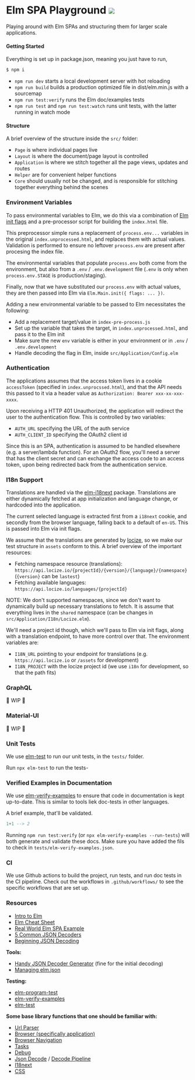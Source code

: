 # Elm SPA Playground ![](https://github.com/Tehnix/playground-elm-spa/workflows/CI/badge.svg)
Playing around with Elm SPAs and structuring them for larger scale applications.


#### Getting Started
Everything is set up in package.json, meaning you just have to run,

```bash
$ npm i
```

- `npm run dev` starts a local development server with hot reloading
- `npm run build` builds a production optimized file in dist/elm.min.js with a sourcemap
- `npm run test:verify` runs the Elm doc/examples tests
- `npm run test` and `npm run test:watch` runs unit tests, with the latter running in watch mode

#### Structure

A brief overview of the structure inside the `src/` folder:

- `Page` is where individual pages live
- `Layout` is where the document/page layout is controlled
- `Application` is where we stitch together all the page views, updates and routes
- `Helper` are for convenient helper functions
- `Core` should usually not be changed, and is responsible for stitching together everything behind the scenes

### Environment Variables

To pass environmental variables to Elm, we do this via a combination of [Elm init flags](https://guide.elm-lang.org/interop/flags.html) and a pre-processor script for building the `index.html` file.

This preprocessor simple runs a replacement of `process.env...` variables in the original `index.unprocessed.html`, and replaces them with actual values. Validation is performed to ensure no leftover `process.env` are present after procesing the index file.

The environmental variables that populate `process.env` both come from the environment, but also from a `.env` / `.env.development` file (`.env` is only when `process.env.STAGE` is production/staging).

Finally, now that we have substituted our `process.env` with actual values, they are then passed into Elm via `Elm.Main.init({ flags: ... })`.

Adding a new environmental variable to be passed to Elm necessitates the following:

- Add a replacement target/value in `index-pre-process.js`
- Set up the variable that takes the target, in `index.unprocessed.html`, and pass it to the Elm init
- Make sure the new `env` variable is either in your environment or in `.env` / `.env.development`
- Handle decoding the flag in Elm, inside `src/Application/Config.elm`

### Authentication

The applications assumes that the access token lives in a cookie `accessToken` (specified in `index.unprocssed.html`), and that the API needs this passed to it via a header value as `Authorization: Bearer xxx-xx-xxx-xxxx`.

Upon receiving a HTTP 401 Unauthorized, the application will redirect the user to the authentication flow. This is controlled by two variables:

- `AUTH_URL` specifying the URL of the auth service
- `AUTH_CLIENT_ID` specifying the OAuth2 client id

Since this is an SPA, authentication is assumed to be handled elsewhere (e.g. a server/lambda function). For an OAuth2 flow, you'll need a server that has the client secret and can exchange the access code to an access token, upon being redirected back from the authentication service.

### I18n Support

Translations are handled via the [elm-i18next](https://package.elm-lang.org/packages/ChristophP/elm-i18next/latest) package. Translations are either dynamically fetched at app initialization and language change, or hardcoded into the application.

The current selected language is extracted first from a `i18next` cookie, and secondly from the browser language, falling back to a default of `en-US`. This is passed into Elm via init flags.

We assume that the translations are generated by [locize](https://docs.locize.com/integration/api), so we make our test structure in `assets` conform to this. A brief overview of the important resources:

- Fetching namespace resource (translations): `https://api.locize.io/{projectId}/{version}/{language}/{namespace}` (`{version}` can be `lastest`)
- Fetching available languages: `https://api.locize.io/languages/{projectId}`

NOTE: We don't supported namespaces, since we don't want to dynamically build up necessary translations to fetch. It is assume that everything lives in the `shared` namespace (can be changes in `src/Application/I18n/Locize.elm`).


We'll need a project id though, which we'll pass to Elm via init flags, along with a translation endpoint, to have more control over that. The environment variables are:

- `I18N_URL` pointing to your endpoint for translations (e.g. `https://api.locize.io` or `/assets` for development)
- `I18N_PROJECT` with the locize project id (we use `i18n` for development, so that the path fits)

### GraphQL

🚧 WIP 🚧

### Material-UI

🚧 WIP 🚧

### Unit Tests
We use [elm-test](https://github.com/elm-community/elm-test) to run our unit tests, in the `tests/` folder.

Run `npx elm-test` to run the tests-

### Verified Examples in Documentation
We use [elm-verify-examples](https://github.com/stoeffel/elm-verify-examples) to ensure that code in documentation is kept up-to-date. This is similar to tools liek doc-tests in other languages.

A brief example, that'll be validated.

```elm
1+1 --> 2
```

Running `npm run test:verify` (or `npx elm-verify-examples --run-tests`) will both generate and validate these docs. Make sure you have added the fils to check in `tests/elm-verify-examples.json`.

### CI
We use Github actions to build the project, run tests, and run doc tests in the CI pipeline. Check out the workflows in `.github/workflows/` to see the specific workflows that are set up.

### Resources

- [Intro to Elm](https://guide.elm-lang.org)
- [Elm Cheat Sheet](https://github.com/izdi/elm-cheat-sheet)
- [Real World Elm SPA Example](https://github.com/rtfeldman/elm-spa-example)
- [5 Common JSON Decoders](https://thoughtbot.com/blog/5-common-json-decoders)
- [Beginning JSON Decoding](https://elmprogramming.com/decoding-json-part-2.html)

**Tools:**

- [Handy JSON Decoder Generator](https://noredink.github.io/json-to-elm/) (fine for the initial decoding)
- [Managing elm.json](https://github.com/zwilias/elm-json)

**Testing:**

- [elm-program-test](https://discourse.elm-lang.org/t/elm-program-test-3-0-0-new-docs-support-for-http-and-ports/4235)
- [elm-verify-examples](https://github.com/stoeffel/elm-verify-examples)
- [elm-test](https://github.com/elm-community/elm-test)

**Some base library functions that one should be familiar with:**

- [Url Parser](https://package.elm-lang.org/packages/elm/url/latest/Url-Parser)
- [Browser (specifically application)](https://package.elm-lang.org/packages/elm/browser/latest/Browser#application)
- [Browser Navigation](https://package.elm-lang.org/packages/elm/browser/1.0.0/Browser-Navigation)
- [Tasks](https://package.elm-lang.org/packages/elm/core/1.0.4/Task)
- [Debug](https://package.elm-lang.org/packages/elm-lang/core/3.0.0/Debug)
- [Json Decode](https://package.elm-lang.org/packages/elm-lang/core/5.1.1/Json-Decode) / [Decode Pipeline](https://package.elm-lang.org/packages/NoRedInk/elm-decode-pipeline/latest/)
- [I18next](https://package.elm-lang.org/packages/ChristophP/elm-i18next/latest/I18Next)
- [CSS](https://package.elm-lang.org/packages/rtfeldman/elm-css/latest/)
